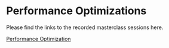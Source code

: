 # Performance Optimizations

Please find the links to the recorded masterclass sessions here.

[Performance Optimization](https://vimeo.com/644462242/2fad355043)
